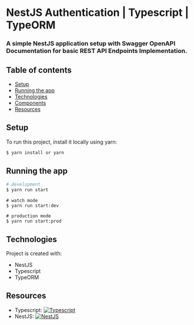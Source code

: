 # NestJS Authentication | Typescript | TypeORM

### A simple NestJS application setup with Swagger OpenAPI Documentation for basic REST API Endpoints Implementation.

## Table of contents

- [Setup](#setup)
- [Running the app](#running-the-app)
- [Technologies](#technologies)
- [Components](#components)
- [Resources](#resources)

## Setup

To run this project, install it locally using yarn:

```bash
$ yarn install or yarn
```

## Running the app

```bash
# development
$ yarn run start
```

```
# watch mode
$ yarn run start:dev

# production mode
$ yarn run start:prod
```

## Technologies

Project is created with:

- NestJS
- Typescript
- TypeORM

## Resources

- Typescript: [![Typescript](https://img.shields.io/badge/-Typescript-3178C6?logo=Typescript&color=white&logoWidth=20)](https://www.typescriptlang.org/docs/)
- NestJS: [![NestJS](https://img.shields.io/badge/-NestJS-E0234E?logo=NestJS&color=white&logoWidth=20)](https://docs.nestjs.com/)
